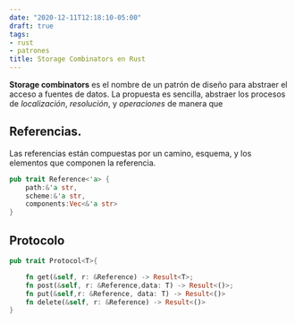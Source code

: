 ```yaml
---
date: "2020-12-11T12:18:10-05:00"
draft: true
tags:
- rust
- patrones
title: Storage Combinators en Rust
---
```


**Storage combinators** es el nombre de un patrón de diseño para
abstraer el acceso a fuentes de datos. La propuesta es sencilla,
abstraer los procesos de *localización*, *resolución*, y *operaciones*
de manera que

## Referencias.

Las referencias están compuestas por un camino, esquema, y los
elementos que componen la referencia.

``` rust
pub trait Reference<'a> {
	path:&'a str,
	scheme:&'a str,
	components:Vec<&'a str>
}
```

## Protocolo


```rust
pub trait Protocol<T>{

	fn get(&self, r: &Reference) -> Result<T>;
	fn post(&self, r: &Reference,data: T) -> Result<()>;
	fn put(&self,r: &Reference, data: T) -> Result<()>
	fn delete(&self, r: &Reference) -> Result<()>
}
```
